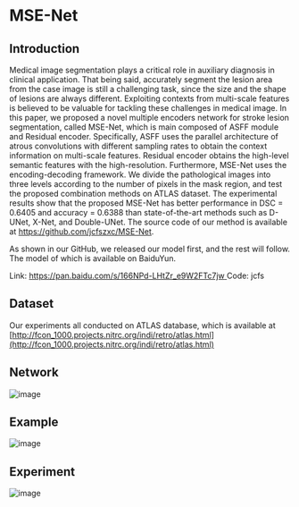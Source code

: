 # MSE-Net

## Introduction
Medical image segmentation plays a critical role in auxiliary diagnosis in clinical application. That being said, accurately segment the lesion area from the case image is still a challenging task, since the size and the shape of lesions are always different. Exploiting contexts from multi-scale features is believed to be valuable for tackling these challenges in medical image. In this paper, we proposed a novel multiple encoders network for stroke lesion segmentation, called MSE-Net, which is main composed of ASFF module and Residual encoder. Specifically, ASFF uses the parallel architecture of atrous convolutions with different sampling rates to obtain the context information on multi-scale features. Residual encoder obtains the high-level semantic features with the high-resolution. Furthermore, MSE-Net uses the encoding-decoding framework. We divide the pathological images into three levels according to the number of pixels in the mask region, and test the proposed combination methods on ATLAS dataset. The experimental results show that the proposed MSE-Net has better performance in DSC = 0.6405 and accuracy = 0.6388 than state-of-the-art methods such as D-UNet, X-Net, and Double-UNet. The source code of our method is available at https://github.com/jcfszxc/MSE-Net.

As shown in our GitHub, we released our model first, and the rest will follow. The model of which is available on BaiduYun.

Link: [https://pan.baidu.com/s/166NPd-LHtZr_e9W2FTc7jw ](https://pan.baidu.com/s/166NPd-LHtZr_e9W2FTc7jw )
Code: jcfs 

## Dataset
Our experiments all conducted on ATLAS database, which is available at [http://fcon_1000.projects.nitrc.org/indi/retro/atlas.html](http://fcon_1000.projects.nitrc.org/indi/retro/atlas.html)

## Network
![image](https://user-images.githubusercontent.com/46143477/118392107-5abc2380-b66a-11eb-816d-2e0e50463a84.png)

## Example
![image](https://user-images.githubusercontent.com/46143477/118352510-6dfcbf80-b594-11eb-8c0e-aca31330e90d.png)

## Experiment
![image](https://user-images.githubusercontent.com/46143477/118392120-7293a780-b66a-11eb-96d5-05b1388ac7c4.png)

